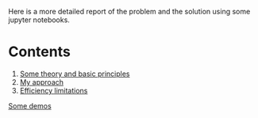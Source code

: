Here is a more detailed report of the problem and the solution using some jupyter notebooks.

# Contents
1.  [Some theory and basic principles](https://jimkon.github.io/adaptive-discretization/theory.ipynb)
2.  [My approach](https://jimkon.github.io/adaptive-discretization/my_approach.ipynb)
3.  [Efficiency limitations](https://jimkon.github.io/adaptive-discretization/limits.ipynb)

[Some demos](https://jimkon.github.io/adaptive-discretization/demos)
